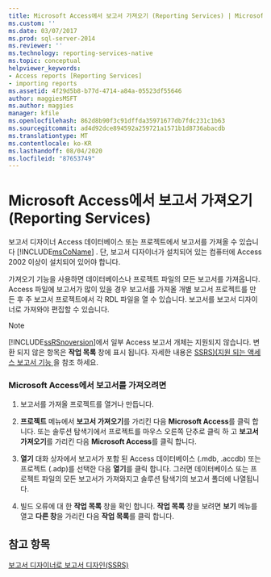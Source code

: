 ```yaml
---
title: Microsoft Access에서 보고서 가져오기 (Reporting Services) | Microsoft Docs
ms.custom: ''
ms.date: 03/07/2017
ms.prod: sql-server-2014
ms.reviewer: ''
ms.technology: reporting-services-native
ms.topic: conceptual
helpviewer_keywords:
- Access reports [Reporting Services]
- importing reports
ms.assetid: 4f29d5b8-b77d-4714-a84a-05523df55646
author: maggiesMSFT
ms.author: maggies
manager: kfile
ms.openlocfilehash: 862d8b90f3c91dffda35971677db7fdc231c1b63
ms.sourcegitcommit: ad4d92dce894592a259721a1571b1d8736abacdb
ms.translationtype: MT
ms.contentlocale: ko-KR
ms.lasthandoff: 08/04/2020
ms.locfileid: "87653749"
---
```

# <a name="import-reports-from-microsoft-access-reporting-services"></a>Microsoft Access에서 보고서 가져오기(Reporting Services)
  보고서 디자이너 Access 데이터베이스 또는 프로젝트에서 보고서를 가져올 수 있습니다 [!INCLUDE[msCoName](../includes/msconame-md.md)] . 단, 보고서 디자이너가 설치되어 있는 컴퓨터에 Access 2002 이상이 설치되어 있어야 합니다.  
  
 가져오기 기능을 사용하면 데이터베이스나 프로젝트 파일의 모든 보고서를 가져옵니다. Access 파일에 보고서가 많이 있을 경우 보고서를 가져올 개별 보고서 프로젝트를 만든 후 주 보고서 프로젝트에서 각 RDL 파일을 열 수 있습니다. 보고서를 보고서 디자이너로 가져와야 편집할 수 있습니다.  
  
> [!NOTE]  
>  [!INCLUDE[ssRSnoversion](../includes/ssrsnoversion-md.md)]에서 일부 Access 보고서 개체는 지원되지 않습니다. 변환 되지 않은 항목은 **작업 목록** 창에 표시 됩니다. 자세한 내용은 [SSRS&#41;&#40;지원 되는 액세스 보고서 기능 ](../../2014/reporting-services/supported-access-report-features-ssrs.md)을 참조 하세요.  
  
### <a name="to-import-reports-from-microsoft-access"></a>Microsoft Access에서 보고서를 가져오려면  
  
1.  보고서를 가져올 프로젝트를 열거나 만듭니다.  
  
2.  **프로젝트** 메뉴에서 **보고서 가져오기**를 가리킨 다음 **Microsoft Access**를 클릭 합니다. 또는 솔루션 탐색기에서 프로젝트를 마우스 오른쪽 단추로 클릭 하 고 **보고서 가져오기**를 가리킨 다음 **Microsoft Access**를 클릭 합니다.  
  
3.  **열기** 대화 상자에서 보고서가 포함 된 Access 데이터베이스 (.mdb, .accdb) 또는 프로젝트 (.adp)를 선택한 다음 **열기**를 클릭 합니다. 그러면 데이터베이스 또는 프로젝트 파일의 모든 보고서가 가져와지고 솔루션 탐색기의 보고서 폴더에 나열됩니다.  
  
4.  빌드 오류에 대 한 **작업 목록** 창을 확인 합니다. **작업 목록** 창을 보려면 **보기** 메뉴를 열고 **다른 창**을 가리킨 다음 **작업 목록**를 클릭 합니다.  
  
## <a name="see-also"></a>참고 항목  
 [보고서 디자이너로 보고서 디자인&#40;SSRS&#41;](tools/design-reporting-services-paginated-reports-with-report-designer-ssrs.md)  
  
  
